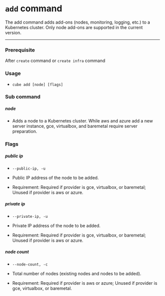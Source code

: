 # `add` command

The add command adds add-ons (nodes, monitoring, logging, etc.) to a Kubernetes cluster. Only node add-ons are supported in the current version.

---

### Prerequisite

After `create` command or `create infra` command

### Usage

* `cube add [node] [flags]`

### Sub command

##### node

* Adds a node to a Kubernetes cluster. While aws and azure add a new server instance, gce, virtualbox, and baremetal require server preparation.

### Flags

##### public ip

* `--public-ip, -u`

* Public IP address of the node to be added.

* Requirement: Required if provider is gce, virtualbox, or baremetal; Unused if provider is aws or azure.

##### private ip

* `--private-ip, -u`

* Private IP address of the node to be added.

* Requirement: Required if provider is gce, virtualbox, or baremetal; Unused if provider is aws or azure.

##### node count

* `--node-count, -c`

* Total number of nodes (existing nodes and nodes to be added).

* Requirement: Required if provider is aws or azure; Unused if provider is gce, virtualbox, or baremetal.



